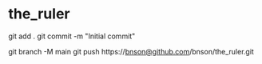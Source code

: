 # the_ruler
git add .
git commit -m "Initial commit"

git branch -M main
git push https://bnson@github.com/bnson/the_ruler.git